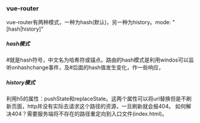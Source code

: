 ### vue-router
vue-router有两种模式，一种为hash(默认)，另一种为history。mode: "[hash|history]"
##### hash模式
#就是hash符号，中文名为哈希符或锚点。路由的hash模式是利用windos可以监听onhashchange事件，及#后面的hash值发生变化，作一些响应，
##### history模式
利用h5的属性：pushState和replaceState。这两个属性可以将url替换但是不刷新页面，http并没有实际去请求这个路径的资源，一旦刷新就会报404。
如何解决404？需要服务端将不存在的路径重定向到入口文件(index.html)。
